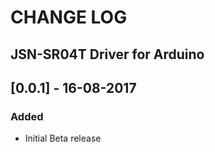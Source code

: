 # CHANGE LOG
## JSN-SR04T Driver for Arduino

## [0.0.1] - 16-08-2017
### Added
- Initial Beta release
